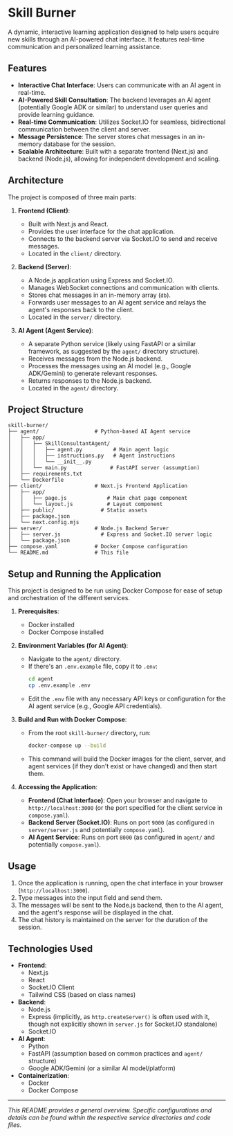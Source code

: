 # Skill Burner

A dynamic, interactive learning application designed to help users acquire new skills through an AI-powered chat interface. It features real-time communication and personalized learning assistance.

## Features

- **Interactive Chat Interface**: Users can communicate with an AI agent in real-time.
- **AI-Powered Skill Consultation**: The backend leverages an AI agent (potentially Google ADK or similar) to understand user queries and provide learning guidance.
- **Real-time Communication**: Utilizes Socket.IO for seamless, bidirectional communication between the client and server.
- **Message Persistence**: The server stores chat messages in an in-memory database for the session.
- **Scalable Architecture**: Built with a separate frontend (Next.js) and backend (Node.js), allowing for independent development and scaling.

## Architecture

The project is composed of three main parts:

1.  **Frontend (Client)**:
    *   Built with Next.js and React.
    *   Provides the user interface for the chat application.
    *   Connects to the backend server via Socket.IO to send and receive messages.
    *   Located in the `client/` directory.

2.  **Backend (Server)**:
    *   A Node.js application using Express and Socket.IO.
    *   Manages WebSocket connections and communication with clients.
    *   Stores chat messages in an in-memory array (`db`).
    *   Forwards user messages to an AI agent service and relays the agent's responses back to the client.
    *   Located in the `server/` directory.

3.  **AI Agent (Agent Service)**:
    *   A separate Python service (likely using FastAPI or a similar framework, as suggested by the `agent/` directory structure).
    *   Receives messages from the Node.js backend.
    *   Processes the messages using an AI model (e.g., Google ADK/Gemini) to generate relevant responses.
    *   Returns responses to the Node.js backend.
    *   Located in the `agent/` directory.

## Project Structure

```
skill-burner/
├── agent/                  # Python-based AI Agent service
│   ├── app/
│   │   ├── SkillConsultantAgent/
│   │   │   ├── agent.py          # Main agent logic
│   │   │   ├── instructions.py   # Agent instructions
│   │   │   └── __init__.py
│   │   └── main.py              # FastAPI server (assumption)
│   ├── requirements.txt
│   └── Dockerfile
├── client/                 # Next.js Frontend Application
│   ├── app/
│   │   ├── page.js             # Main chat page component
│   │   └── layout.js           # Layout component
│   ├── public/               # Static assets
│   ├── package.json
│   └── next.config.mjs
├── server/                 # Node.js Backend Server
│   ├── server.js             # Express and Socket.IO server logic
│   └── package.json
├── compose.yaml            # Docker Compose configuration
└── README.md               # This file
```

## Setup and Running the Application

This project is designed to be run using Docker Compose for ease of setup and orchestration of the different services.

1.  **Prerequisites**:
    *   Docker installed
    *   Docker Compose installed

2.  **Environment Variables (for AI Agent)**:
    *   Navigate to the `agent/` directory.
    *   If there's an `.env.example` file, copy it to `.env`:
        ```bash
        cd agent
        cp .env.example .env
        ```
    *   Edit the `.env` file with any necessary API keys or configuration for the AI agent service (e.g., Google API credentials).

3.  **Build and Run with Docker Compose**:
    *   From the root `skill-burner/` directory, run:
        ```bash
        docker-compose up --build
        ```
    *   This command will build the Docker images for the client, server, and agent services (if they don't exist or have changed) and then start them.

4.  **Accessing the Application**:
    *   **Frontend (Chat Interface)**: Open your browser and navigate to `http://localhost:3000` (or the port specified for the client service in `compose.yaml`).
    *   **Backend Server (Socket.IO)**: Runs on port `9000` (as configured in `server/server.js` and potentially `compose.yaml`).
    *   **AI Agent Service**: Runs on port `8000` (as configured in `agent/` and potentially `compose.yaml`).

## Usage

1.  Once the application is running, open the chat interface in your browser (`http://localhost:3000`).
2.  Type messages into the input field and send them.
3.  The messages will be sent to the Node.js backend, then to the AI agent, and the agent's response will be displayed in the chat.
4.  The chat history is maintained on the server for the duration of the session.

## Technologies Used

*   **Frontend**:
    *   Next.js
    *   React
    *   Socket.IO Client
    *   Tailwind CSS (based on class names)
*   **Backend**:
    *   Node.js
    *   Express (implicitly, as `http.createServer()` is often used with it, though not explicitly shown in `server.js` for Socket.IO standalone)
    *   Socket.IO
*   **AI Agent**:
    *   Python
    *   FastAPI (assumption based on common practices and `agent/` structure)
    *   Google ADK/Gemini (or a similar AI model/platform)
*   **Containerization**:
    *   Docker
    *   Docker Compose

---

*This README provides a general overview. Specific configurations and details can be found within the respective service directories and code files.*
